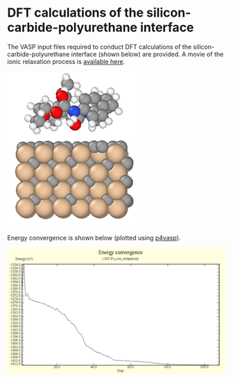# DFT calculations of the silicon-carbide-polyurethane interface
The VASP input files required to conduct DFT calculations of the silicon-carbide-polyurethane interface (shown below) are provided. A movie of the ionic relaxation process is [available here](https://youtu.be/KTztlJ-vBDw).

<img src="model.PNG" width="300">

Energy convergence is shown below (plotted using [p4vasp](http://www.p4vasp.at/#/home)).

<img src="energy_convergence.PNG" width="900">
